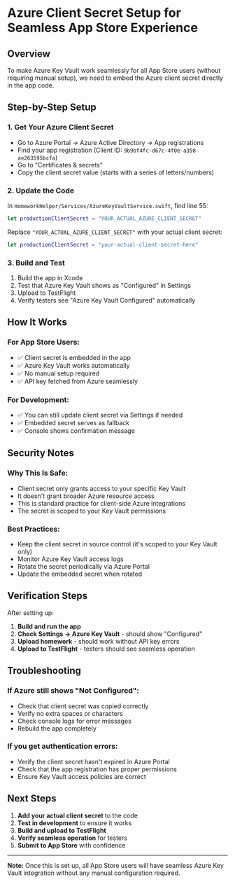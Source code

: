 # Azure Client Secret Setup for Seamless App Store Experience

## Overview
To make Azure Key Vault work seamlessly for all App Store users (without requiring manual setup), we need to embed the Azure client secret directly in the app code.

## Step-by-Step Setup

### 1. Get Your Azure Client Secret
- Go to Azure Portal → Azure Active Directory → App registrations
- Find your app registration (Client ID: `9b9bf4fc-d67c-4f0e-a398-ae263595bcfa`)
- Go to "Certificates & secrets"
- Copy the client secret value (starts with a series of letters/numbers)

### 2. Update the Code
In `HomeworkHelper/Services/AzureKeyVaultService.swift`, find line 55:

```swift
let productionClientSecret = "YOUR_ACTUAL_AZURE_CLIENT_SECRET"
```

Replace `"YOUR_ACTUAL_AZURE_CLIENT_SECRET"` with your actual client secret:

```swift
let productionClientSecret = "your-actual-client-secret-here"
```

### 3. Build and Test
1. Build the app in Xcode
2. Test that Azure Key Vault shows as "Configured" in Settings
3. Upload to TestFlight
4. Verify testers see "Azure Key Vault Configured" automatically

## How It Works

### For App Store Users:
- ✅ Client secret is embedded in the app
- ✅ Azure Key Vault works automatically
- ✅ No manual setup required
- ✅ API key fetched from Azure seamlessly

### For Development:
- ✅ You can still update client secret via Settings if needed
- ✅ Embedded secret serves as fallback
- ✅ Console shows confirmation message

## Security Notes

### Why This Is Safe:
- Client secret only grants access to your specific Key Vault
- It doesn't grant broader Azure resource access
- This is standard practice for client-side Azure integrations
- The secret is scoped to your Key Vault permissions

### Best Practices:
- Keep the client secret in source control (it's scoped to your Key Vault only)
- Monitor Azure Key Vault access logs
- Rotate the secret periodically via Azure Portal
- Update the embedded secret when rotated

## Verification Steps

After setting up:

1. **Build and run the app**
2. **Check Settings → Azure Key Vault** - should show "Configured"
3. **Upload homework** - should work without API key errors
4. **Upload to TestFlight** - testers should see seamless operation

## Troubleshooting

### If Azure still shows "Not Configured":
- Check that client secret was copied correctly
- Verify no extra spaces or characters
- Check console logs for error messages
- Rebuild the app completely

### If you get authentication errors:
- Verify the client secret hasn't expired in Azure Portal
- Check that the app registration has proper permissions
- Ensure Key Vault access policies are correct

## Next Steps

1. **Add your actual client secret** to the code
2. **Test in development** to ensure it works
3. **Build and upload to TestFlight**
4. **Verify seamless operation** for testers
5. **Submit to App Store** with confidence

---

**Note:** Once this is set up, all App Store users will have seamless Azure Key Vault integration without any manual configuration required.
